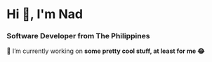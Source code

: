 <h1>Hi 👋, I'm Nad</h1>
<h3>Software Developer from The Philippines</h3>

🔭 I’m currently working on **some pretty cool stuff, at least for me 😂**


